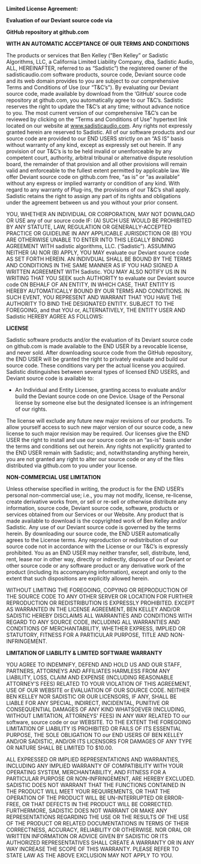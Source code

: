﻿**Limited License Agreement:**

**Evaluation of our Deviant source code via** 

**GitHub repository at github.com**

**WITH AN AUTOMATIC ACCEPTANCE OF OUR TERMS AND CONDITIONS**

The products or services that Ben Kelley (“Ben Kelley” or Sadistic Algorithms, LLC, a California Limited Liability Company, dba, Sadistic Audio, ALL, HEREINAFTER, referred to as “Sadistic”) the registered owner of the sadisticaudio.com software products, source code, Deviant source code and its web domain provides to you are subject to our comprehensive Terms and Conditions of Use (our “T&C’s”). By evaluating our Deviant source code, made available by download from the ‘GitHub’ source code repository at github.com, you automatically agree to our T&C’s. Sadistic reserves the right to update the T&C’s at any time; without advance notice to you. The most current version of our comprehensive T&C’s can be reviewed by clicking on the “Terms and Conditions of Use” hypertext link located on our website at www.sadisticaudio.com. Any rights not expressly granted herein are reserved to Sadistic. All of our software products and our source code are provided to our END USERS strictly on an “AS IS” basis without warranty of any kind, except as expressly set out herein. If any provision of our T&C’s is to be held invalid or unenforceable by any competent court, authority, arbitral tribunal or alternative dispute resolution board, the remainder of that provision and all other provisions will remain valid and enforceable to the fullest extent permitted by applicable law. We offer Deviant source code on github.com free, “as is” or “as available” without any express or implied warranty or condition of any kind. With regard to any warranty of Plug-ins, the provisions of our T&C’s shall apply. Sadistic retains the right to assign any part of its rights and obligations under the agreement between us and you without your prior consent.

YOU, WHETHER AN INDIVIDUAL OR CORPORATION, MAY NOT DOWNLOAD OR USE any of our source code IF: (A) SUCH USE WOULD BE PROHIBITED BY ANY STATUTE, LAW, REGULATION OR GENERALLY-ACCEPTED PRACTICE OR GUIDELINE IN ANY APPLICABLE JURISDICTION OR (B) YOU ARE OTHERWISE UNABLE TO ENTER INTO THIS LEGALLY BINDING AGREEMENT WITH sadistic algorithms, LLC. (‘Sadistic”). ASSUMING NEITHER (A) NOR (B) APPLY, YOU MAY evaluate our Deviant source code AS SET FORTH HEREIN. AN INDIVDUAL SHALL BE BOUND BY THE TERMS AND CONDITIONS IN THE SAME MANNER AS IF YOU HAD SIGNED A WRITTEN AGREEMENT WITH Sadistic. YOU MAY ALSO NOTIFY US IN IN WRITING THAT YOU SEEK such AUTHORITY to evaluate our Deviant source code ON BEHALF OF AN ENTITY, IN WHICH CASE, THAT ENTITY IS HEREBY AUTOMATICALLY BOUND BY OUR TERMS AND CONDITIONS. IN SUCH EVENT, YOU REPRESENT AND WARRANT THAT YOU HAVE THE AUTHORITY TO BIND THE DESIGNATED ENTITY. SUBJECT TO THE FOREGOING, and that YOU or, ALTERNATIVELY, THE ENTITY USER AND Sadistic HEREBY AGREE AS FOLLOWS:

**LICENSE**

Sadistic software products and/or the evaluation of its Deviant source code on github.com is made available to the END USER by a revocable license, and never sold. After downloading source code from the GitHub repository, the END USER will be granted the right to privately evaluate and build our source code. These conditions vary per the actual license you acquired. Sadistic distinguishes between several types of licensed END USERS, and Deviant source code is available to: 

- An Individual and Entity Licensee, granting access to evaluate and/or build the Deviant source code on one Device. Usage of the Personal license by someone else but the designated licensee is an infringement of our rights. 

The license will exclude any future new major revisions of our products. To allow yourself access to such new major version of our source code, a new license to such major revision may be required. Our licenses give the END USER the right to install and use our source code on an “as-is” basis under the terms and conditions set out herein. Any rights not explicitly granted to the END USER remain with Sadistic; and, notwithstanding anything herein, you are not granted any right to alter our source code or any of the files distributed via github.com to you under your license. 

**NON-COMMERCIAL USE LIMITATION**

Unless otherwise specified in writing, the product is for the END USER’s personal non-commercial use; i.e., you may not modify, license, re-license, create derivative works from, or sell or re-sell or otherwise distribute any information, source code, Deviant source code, software, products or services obtained from our Services or our Website. Any product that is made available to download is the copyrighted work of Ben Kelley and/or Sadistic. Any use of our Deviant source code is governed by the terms herein. By downloading our source code, the END USER automatically agrees to the License terms. Any reproduction or redistribution of our source code not in accordance with the License or our T&C’s is expressly prohibited. You as an END USER may neither transfer, sell, distribute, lend, rent, lease nor in other way, directly or indirectly, dispose of our Deviant or other source code or any software product or any derivative work of the product (including its accompanying information), except and only to the extent that such dispositions are explicitly allowed herein. 

WITHOUT LIMITING THE FOREGOING, COPYING OR REPRODUCTION OF THE SOURCE CODE TO ANY OTHER SERVER OR LOCATION FOR FURTHER REPRODUCTION OR REDISTRIBUTION IS EXPRESSLY PROHIBITED. EXCEPT AS WARRANTED IN THE LICENSE AGREEMENT, BEN KELLEY AND/OR SADISTIC HEREBY DISCLAIMS ALL WARRANTIES AND CONDITIONS WITH REGARD TO ANY SOURCE CODE, INCLUDING ALL WARRANTIES AND CONDITIONS OF MERCHANTABILITY, WHETHER EXPRESS, IMPLIED OR STATUTORY, FITNESS FOR A PARTICULAR PURPOSE, TITLE AND NON-INFRINGEMENT.

**LIMITATION OF LIABILITY & LIMITED SOFTWARE WARRANTY**

YOU AGREE TO INDEMNIFY, DEFEND AND HOLD US AND OUR STAFF, PARTNERS, ATTORNEYS AND AFFILIATES HARMLESS FROM ANY LIABILITY, LOSS, CLAIM AND EXPENSE (INCLUDING REASONABLE ATTORNEY’S FEES) RELATED TO YOUR VIOLATION OF THIS AGREEMENT, USE OF OUR WEBSITE or EVALUATION OF OUR SOURCE CODE. NEITHER BEN KELLEY NOR SADISTIC OR OUR LICENSORS, IF ANY, SHALL BE LIABLE FOR ANY SPECIAL, INDIRECT, INCIDENTAL, PUNITIVE OR CONSEQUENTIAL DAMAGES OF ANY KIND WHATSOEVER (INCLUDING, WITHOUT LIMITATION, ATTORNEYS' FEES) IN ANY WAY RELATED TO our software, source code or our WEBSITE. TO THE EXTENT THE FOREGOING LIMITATION OF LIABILITY IS PROHIBITED OR FAILS OF ITS ESSENTIAL PURPOSE, THE SOLE OBLIGATION TO our END USERS OF BEN KELLEY AND/OR SADISTIC, AND/OR ITS LICENSORS FOR DAMAGES OF ANY TYPE OR NATURE SHALL BE LIMITED TO $10.00.

ALL EXPRESSED OR IMPLIED REPRESENTATIONS AND WARRANTIES, INCLUDING ANY IMPLIED WARRANTY OF COMPATIBILITY WITH YOUR OPERATING SYSTEM, MERCHANTABILITY, AND FITNESS FOR A PARTICULAR PURPOSE OR NON-INFRINGEMENT, ARE HEREBY EXCLUDED. SADISTIC DOES NOT WARRANT THAT THE FUNCTIONS CONTAINED IN THE PRODUCT WILL MEET YOUR REQUIREMENTS, OR THAT THE OPERATION OF THE PRODUCT WILL BE UN-INTERRUPTED OR ERROR-FREE, OR THAT DEFECTS IN THE PRODUCT WILL BE CORRECTED. FURTHERMORE, SADISTIC DOES NOT WARRANT OR MAKE ANY REPRESENTATIONS REGARDING THE USE OR THE RESULTS OF THE USE OF THE PRODUCT OR RELATED DOCUMENTATIONS IN TERMS OF THEIR CORRECTNESS, ACCURACY, RELIABILITY OR OTHERWISE. NOR ORAL OR WRITTEN INFORMATION OR ADVICE GIVEN BY SADISTIC OR ITS AUTHORIZED REPRESENTATIVES SHALL CREATE A WARRANTY OR IN ANY WAY INCREASE THE SCOPE OF THIS WARRANTY. PLEASE REFER TO STATE LAW AS THE ABOVE EXCLUSION MAY NOT APPLY TO YOU.
